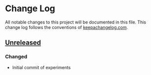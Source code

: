 # Change Log
All notable changes to this project will be documented in this file. This change log follows the conventions of [keepachangelog.com](http://keepachangelog.com/).

## [Unreleased]
### Changed
- Initial commit of experiments

[Unreleased]: https://github.com/chrishowejones/try-core-logic/HEAD
